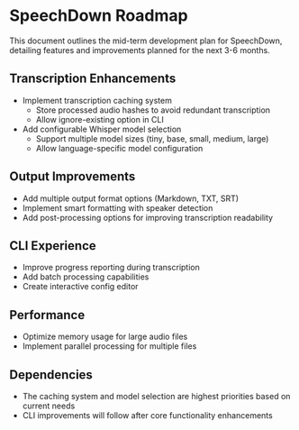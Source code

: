 # SpeechDown Roadmap

This document outlines the mid-term development plan for SpeechDown, detailing features and improvements planned for the next 3-6 months.

## Transcription Enhancements

- Implement transcription caching system
  - Store processed audio hashes to avoid redundant transcription
  - Allow ignore-existing option in CLI
- Add configurable Whisper model selection
  - Support multiple model sizes (tiny, base, small, medium, large)
  - Allow language-specific model configuration

## Output Improvements

- Add multiple output format options (Markdown, TXT, SRT)
- Implement smart formatting with speaker detection
- Add post-processing options for improving transcription readability

## CLI Experience

- Improve progress reporting during transcription
- Add batch processing capabilities
- Create interactive config editor

## Performance

- Optimize memory usage for large audio files
- Implement parallel processing for multiple files

## Dependencies

- The caching system and model selection are highest priorities based on current needs
- CLI improvements will follow after core functionality enhancements
